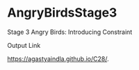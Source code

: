 # AngryBirdsStage3
Stage 3 Angry Birds: Introducing Constraint


Output Link


 https://agastyaindla.github.io/C28/.

